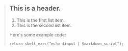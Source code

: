 > ## This is a header.
> 
> 1.  This is the first list item.
> 2.  This is the second list item.
> 
> Here's some example code:
> 
>     return shell_exec("echo $input | $markdown_script");